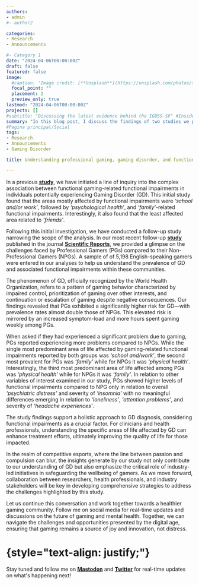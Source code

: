 ```yaml
---
authors:
- admin
#- author2

categories:
- Research
- Announcements

#- Category 1
date: "2024-04-06T00:00:00Z"
draft: false
featured: false
image:
  #caption: 'Image credit: [**Unsplash**](https://unsplash.com/photos/sRQxXA5QqtE)'
  focal_point: ""
  placement: 2
  preview_only: true
lastmod: "2024-04-06T00:00:00Z"
projects: []
#subtitle: "Discussing the latest evidence behind the IGDS9-SF" #Inside post
summary: "In this blog post, I discuss the findings of two studies we published looking at the intersection between Gaming Disorder and functional impairments"
#Pagina principal/Social
tags:
- Research
- Announcements
- Gaming Disorder

title: Understanding professional gaming, gaming disorder, and functional impairments

---
```

In a previous **[study](https://doi.org/10.1016/j.jpsychires.2023.06.003)**, we have initiated a line of inquiry into the complex association between functional gaming-related functional impairments in individuals potentially experiencing Gaming Disorder (GD). This initial study found that the areas mostly affected by functional impairments were _‘school and/or work’_, followed by _‘psychological health’_, and _‘family’_-related functional impairments. Interestingly, it also found that the least affected area related to _‘friends’_.

Following this initial investigation, we have conducted a follow-up study narrowing the scope of the analysis. In our most recent follow-up **[study](https://doi.org/10.1038/s41598-024-56358-x)** published in the journal **[Scientific Reports](https://www.nature.com/srep/)**, we provided a glimpse on the challenges faced by Professional Gamers (PGs) compared to their Non-Professional Gamers (NPGs). A sample of of 5,198 English-speaking gamers were entered in our analyses to help us understand the prevalence of GD and associated functional impairments within these communities.

The phenomenon of GD, officially recognized by the World Health Organization, refers to a pattern of gaming behavior characterized by impaired control, prioritization of gaming over other interests, and continuation or escalation of gaming despite negative consequences. Our findings revealed that PGs exhibited a significantly higher risk for GD—with prevalence rates almost double those of NPGs. This elevated risk is mirrored by an increased symptom-load and more hours spent gaming weekly among PGs.

When asked if they had experienced a significant problem due to gaming, PGs reported experiencing more problems compared to NPGs. While the single most predominant area of life affected by gaming-related functional impairments reported by both groups was _‘school and/work’_, the second most prevalent for PGs was _‘family’_ while for NPGs it was _‘physical health’_. Interestingly, the third most predominant area of life affected among PGs was _‘physical health’_ while for NPGs it was _‘family’_. In relation to other variables of interest examined in our study, PGs showed higher levels of functional impairments compared to NPG only in relation to overall _‘psychiatric distress’_ and severity of _‘insomnia’_ with no meaningful differences emerging in relation to _‘loneliness’_, _‘attention problems’_, and severity of _‘headache experiences’_.

The study findings support a holistic approach to GD diagnosis, considering functional impairments as a crucial factor. For clinicians and health professionals, understanding the specific areas of life affected by GD can enhance treatment efforts, ultimately improving the quality of life for those impacted.

In the realm of competitive esports, where the line between passion and compulsion can blur, the insights generate by our study not only contribute to our understanding of GD but also emphasize the critical role of industry-led initiatives in safeguarding the wellbeing of gamers. As we move forward, collaboration between researchers, health professionals, and industry stakeholders will be key in developing comprehensive strategies to address the challenges highlighted by this study.

Let us continue this conversation and work together towards a healthier gaming community. Follow me on social media for real-time updates and discussions on the future of gaming and mental health. Together, we can navigate the challenges and opportunities presented by the digital age, ensuring that gaming remains a source of joy and innovation, not distress.

# {style="text-align: justify;"}

Stay tuned and follow me on **[Mastodon](https://metalhead.club/@DrHalleyPontes)** and **[Twitter](https://twitter.com/@DrHalleyPontes)** for real-time updates on what's happening next!
